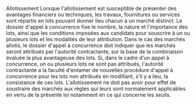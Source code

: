 Allotissement
Lorsque l'allotissement est susceptible de présenter des avantages
financiers ou techniques, les travaux, fournitures ou services sont
répartis en lots pouvant donner lieu chacun à un marché distinct.
Le dossier d'appel à concurrence fixe le nombre, la nature et
l'importance des lots, ainsi que les conditions imposées aux candidats
pour souscrire à un ou plusieurs lots et les modalités de leur
attribution.
Dans le cas des marchés allotis, le dossier d'appel à concurrence doit
indiquer que les marchés seront attribués par l'autorité contractante,
sur la base de la combinaison évaluée la plus avantageuse des lots.
Si, dans le cadre d'un appel à concurrence, un ou plusieurs lots ne sont
pas attribués, l'autorité contractante a la faculté d'entamer de
nouvelles procédure d'appel à concurrence pour les lots non attribués
en modifiant, s'il y a lieu, la consistance de ces lots.
L'allotissement ne doit pas avoir pour effet de soustraire des marchés
aux règles qui leurs sont normalement applicables en vertu de la
présente loi notamment en ce qui concerne les seuils.